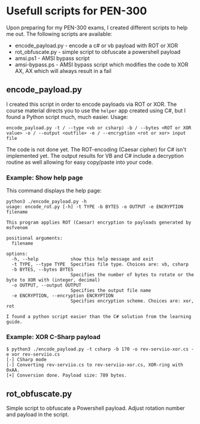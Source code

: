 # Usefull scripts for PEN-300

Upon preparing for my PEN-300 exams, I created different scripts to help me out. The following scripts are available:

* encode_payload.py     - encode a c# or vb payload with ROT or XOR
* rot_obfuscate.py      - simple script to obfuscate a powershell payload
* amsi.ps1		- AMSI bypass script
* amsi-bypass.ps	- AMSI bypass script which modifies the code to XOR AX, AX which will always result in a fail

## encode_payload.py
I created this script in order to encode payloads via ROT or XOR. The course material directs you to use the `helper` app created using C#, but I found a Python script much, much easier. Usage:

```
encode_payload.py -t / --type <vb or csharp) -b / --bytes <ROT or XOR value> -o / --output <outfile> -e / --encryption <rot or xor> input file
```

The code is not done yet. The ROT-encoding (Caesar cipher) for C# isn't implemented yet. The output results for VB and C# include a decryption routine as well allowing for easy copy/paste into your code.

### Example: Show help page
This command displays the help page:
```
python3 ./encode_payload.py -h                                                          
usage: encode_rot.py [-h] -t TYPE -b BYTES -o OUTPUT -e ENCRYPTION filename

This program applies ROT (Caesar) encryption to payloads generated by msfvenom

positional arguments:
  filename

options:
  -h, --help            show this help message and exit
  -t TYPE, --type TYPE  Specifies file type. Choices are: vb, csharp
  -b BYTES, --bytes BYTES
                        Specifies the number of bytes to rotate or the byte to XOR with (integer, decimal)
  -o OUTPUT, --output OUTPUT
                        Specifies the output file name
  -e ENCRYPTION, --encryption ENCRYPTION
                        Specifies encryption scheme. Choices are: xor, rot

I found a python script easier than the C# solution from the learning guide.
```

### Example: XOR C-Sharp payload
```
$ python3 ./encode_payload.py -t csharp -b 170 -o rev-serviio-xor.cs -e xor rev-serviio.cs
[-] CSharp mode
[-] Converting rev-serviio.cs to rev-serviio-xor.cs, XOR-ring with 0xAA.
[+] Conversion done. Payload size: 789 bytes.
```

## rot_obfuscate.py

Simple script to obfuscate a Powershell payload. Adjust rotation number and payload in the script.

